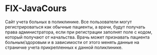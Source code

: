 # FIX-JavaCours
Сайт учета больных в поликлинике. Все пользователи могут регистрироваться как обычные пациенты, а врачи, будут получать права администратора, если при регистрации заполнят поле с кодом, который получают от начальства. 
Врачь может признавать пациента больным/здоровым и в зависимости от этого менять данные на страничке учета прикрепленных к данной поликлинике.
